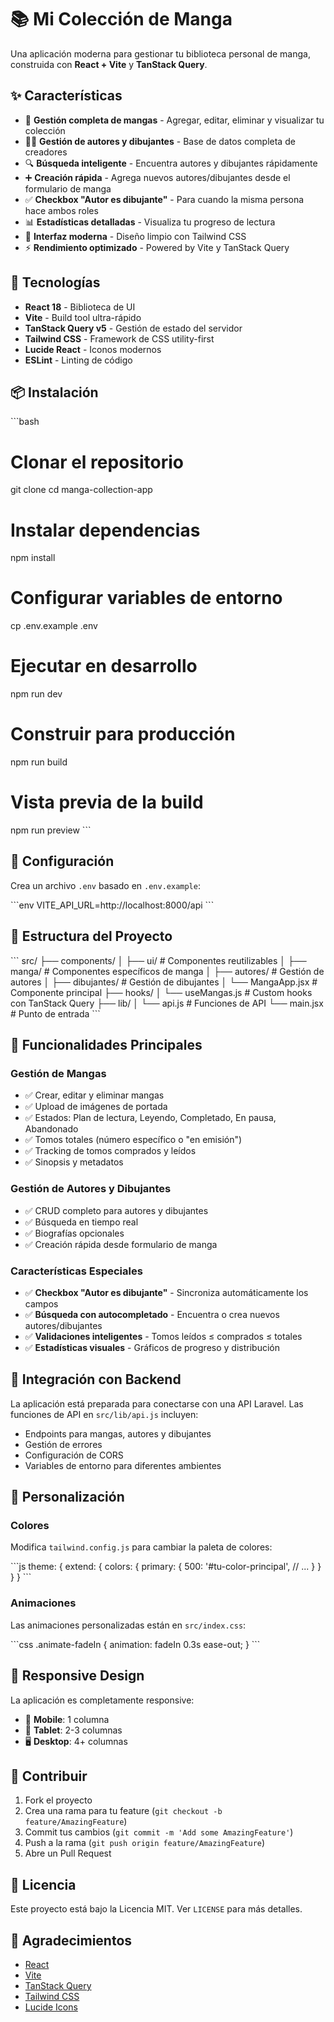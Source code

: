 # 📚 Mi Colección de Manga

Una aplicación moderna para gestionar tu biblioteca personal de manga, construida con **React + Vite** y **TanStack Query**.

## ✨ Características

- 📖 **Gestión completa de mangas** - Agregar, editar, eliminar y visualizar tu colección
- 👨‍🎨 **Gestión de autores y dibujantes** - Base de datos completa de creadores
- 🔍 **Búsqueda inteligente** - Encuentra autores y dibujantes rápidamente
- ➕ **Creación rápida** - Agrega nuevos autores/dibujantes desde el formulario de manga
- ✅ **Checkbox "Autor es dibujante"** - Para cuando la misma persona hace ambos roles
- 📊 **Estadísticas detalladas** - Visualiza tu progreso de lectura
- 🎨 **Interfaz moderna** - Diseño limpio con Tailwind CSS
- ⚡ **Rendimiento optimizado** - Powered by Vite y TanStack Query

## 🚀 Tecnologías

- **React 18** - Biblioteca de UI
- **Vite** - Build tool ultra-rápido
- **TanStack Query v5** - Gestión de estado del servidor
- **Tailwind CSS** - Framework de CSS utility-first
- **Lucide React** - Iconos modernos
- **ESLint** - Linting de código

## 📦 Instalación

\`\`\`bash
# Clonar el repositorio
git clone <tu-repo>
cd manga-collection-app

# Instalar dependencias
npm install

# Configurar variables de entorno
cp .env.example .env

# Ejecutar en desarrollo
npm run dev

# Construir para producción
npm run build

# Vista previa de la build
npm run preview
\`\`\`

## 🔧 Configuración

Crea un archivo `.env` basado en `.env.example`:

\`\`\`env
VITE_API_URL=http://localhost:8000/api
\`\`\`

## 📁 Estructura del Proyecto

\`\`\`
src/
├── components/
│   ├── ui/                 # Componentes reutilizables
│   ├── manga/             # Componentes específicos de manga
│   ├── autores/           # Gestión de autores
│   ├── dibujantes/        # Gestión de dibujantes
│   └── MangaApp.jsx       # Componente principal
├── hooks/
│   └── useMangas.js       # Custom hooks con TanStack Query
├── lib/
│   └── api.js             # Funciones de API
└── main.jsx               # Punto de entrada
\`\`\`

## 🎯 Funcionalidades Principales

### Gestión de Mangas
- ✅ Crear, editar y eliminar mangas
- ✅ Upload de imágenes de portada
- ✅ Estados: Plan de lectura, Leyendo, Completado, En pausa, Abandonado
- ✅ Tomos totales (número específico o "en emisión")
- ✅ Tracking de tomos comprados y leídos
- ✅ Sinopsis y metadatos

### Gestión de Autores y Dibujantes
- ✅ CRUD completo para autores y dibujantes
- ✅ Búsqueda en tiempo real
- ✅ Biografías opcionales
- ✅ Creación rápida desde formulario de manga

### Características Especiales
- ✅ **Checkbox "Autor es dibujante"** - Sincroniza automáticamente los campos
- ✅ **Búsqueda con autocompletado** - Encuentra o crea nuevos autores/dibujantes
- ✅ **Validaciones inteligentes** - Tomos leídos ≤ comprados ≤ totales
- ✅ **Estadísticas visuales** - Gráficos de progreso y distribución

## 🔄 Integración con Backend

La aplicación está preparada para conectarse con una API Laravel. Las funciones de API en `src/lib/api.js` incluyen:

- Endpoints para mangas, autores y dibujantes
- Gestión de errores
- Configuración de CORS
- Variables de entorno para diferentes ambientes

## 🎨 Personalización

### Colores
Modifica `tailwind.config.js` para cambiar la paleta de colores:

\`\`\`js
theme: {
  extend: {
    colors: {
      primary: {
        500: '#tu-color-principal',
        // ...
      }
    }
  }
}
\`\`\`

### Animaciones
Las animaciones personalizadas están en `src/index.css`:

\`\`\`css
.animate-fadeIn {
  animation: fadeIn 0.3s ease-out;
}
\`\`\`

## 📱 Responsive Design

La aplicación es completamente responsive:
- 📱 **Mobile**: 1 columna
- 📱 **Tablet**: 2-3 columnas  
- 🖥️ **Desktop**: 4+ columnas

## 🤝 Contribuir

1. Fork el proyecto
2. Crea una rama para tu feature (`git checkout -b feature/AmazingFeature`)
3. Commit tus cambios (`git commit -m 'Add some AmazingFeature'`)
4. Push a la rama (`git push origin feature/AmazingFeature`)
5. Abre un Pull Request

## 📄 Licencia

Este proyecto está bajo la Licencia MIT. Ver `LICENSE` para más detalles.

## 🙏 Agradecimientos

- [React](https://reactjs.org/)
- [Vite](https://vitejs.dev/)
- [TanStack Query](https://tanstack.com/query)
- [Tailwind CSS](https://tailwindcss.com/)
- [Lucide Icons](https://lucide.dev/)
